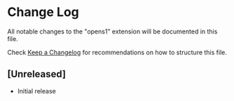 # Change Log

All notable changes to the "opens1" extension will be documented in this file.

Check [Keep a Changelog](http://keepachangelog.com/) for recommendations on how to structure this file.

## [Unreleased]

- Initial release